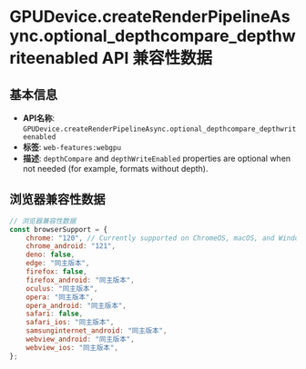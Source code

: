 # GPUDevice.createRenderPipelineAsync.optional_depthcompare_depthwriteenabled API 兼容性数据

## 基本信息

- **API名称**: `GPUDevice.createRenderPipelineAsync.optional_depthcompare_depthwriteenabled`
- **标签**: `web-features:webgpu`
- **描述**: `depthCompare` and `depthWriteEnabled` properties are optional when not needed (for example, formats without depth).

## 浏览器兼容性数据

```javascript
// 浏览器兼容性数据
const browserSupport = {
    chrome: "120", // Currently supported on ChromeOS, macOS, and Windows only.,
    chrome_android: "121",
    deno: false,
    edge: "同主版本",
    firefox: false,
    firefox_android: "同主版本",
    oculus: "同主版本",
    opera: "同主版本",
    opera_android: "同主版本",
    safari: false,
    safari_ios: "同主版本",
    samsunginternet_android: "同主版本",
    webview_android: "同主版本",
    webview_ios: "同主版本",
};

```

